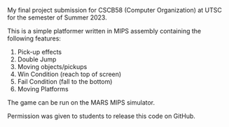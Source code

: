 My final project submission for CSCB58 (Computer Organization) at UTSC for the semester of Summer 2023.

This is a simple platformer written in MIPS assembly containing the following features:
1. Pick-up effects
2. Double Jump
3. Moving objects/pickups	
4. Win Condition  (reach top of screen)		
5. Fail Condition (fall to the bottom)	
6. Moving Platforms

The game can be run on the MARS MIPS simulator.

Permission was given to students to release this code on GitHub.
